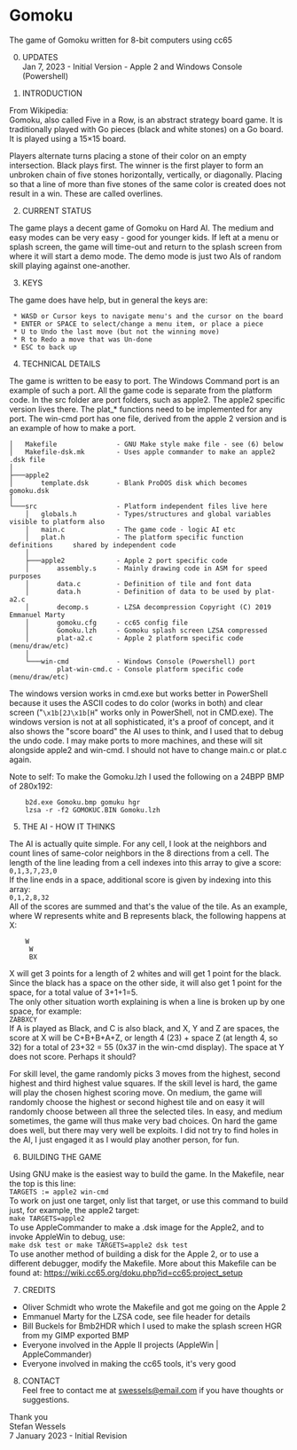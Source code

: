 # Gomoku
The game of Gomoku written for 8-bit computers using cc65  
  
0. UPDATES  
Jan 7, 2023 - Initial Version - Apple 2 and Windows Console (Powershell)  
  
1. INTRODUCTION  
  
From Wikipedia:  
Gomoku, also called Five in a Row, is an abstract strategy board game. It is traditionally played with Go pieces (black and white stones) on a Go board. It is played using a 15×15 board.  
  
Players alternate turns placing a stone of their color on an empty intersection. Black plays first. The winner is the first player to form an unbroken chain of five stones horizontally, vertically, or diagonally. Placing so that a line of more than five stones of the same color is created does not result in a win. These are called overlines.  
  
2. CURRENT STATUS  
  
The game plays a decent game of Gomoku on Hard AI.  The medium and easy modes can be very easy - good for younger kids.  If left at a menu or splash screen, the game will time-out and return to the splash screen from where it will start a demo mode.  The demo mode is just two AIs of random skill playing against one-another.

3. KEYS
  
The game does have help, but in general the keys are:  
```
 * WASD or Cursor keys to navigate menu's and the cursor on the board  
 * ENTER or SPACE to select/change a menu item, or place a piece  
 * U to Undo the last move (but not the winning move)  
 * R to Redo a move that was Un-done  
 * ESC to back up  
 ```  
  
4. TECHNICAL DETAILS  
  
The game is written to be easy to port.  The Windows Command port is an example of such a port.  All the game code is separate from the platform code.  In the src folder are port folders, such as apple2.  The apple2 specific version lives there.  The plat_* functions need to be implemented for any port.  The win-cmd port has one file, derived from the apple 2 version and is an example of how to make a port.  
  
    │   Makefile               - GNU Make style make file - see (6) below  
    │   Makefile-dsk.mk        - Uses apple commander to make an apple2 .dsk file  
    │  
    ├───apple2  
    │       template.dsk       - Blank ProDOS disk which becomes gomoku.dsk  
    │  
    └───src                    - Platform independent files live here  
        │   globals.h          - Types/structures and global variables visible to platform also  
        │   main.c             - The game code - logic AI etc  
        │   plat.h             - The platform specific function definitions     shared by independent code  
        │  
        ├───apple2             - Apple 2 port specific code  
        │       assembly.s     - Mainly drawing code in ASM for speed purposes  
        │       data.c         - Definition of tile and font data  
        │       data.h         - Definition of data to be used by plat-a2.c  
        │       decomp.s       - LZSA decompression Copyright (C) 2019 Emmanuel Marty  
        │       gomoku.cfg     - cc65 config file  
        │       Gomoku.lzh     - Gomoku splash screen LZSA compressed  
        │       plat-a2.c      - Apple 2 platform specific code (menu/draw/etc)  
        │  
        └───win-cmd            - Windows Console (Powershell) port  
                plat-win-cmd.c - Console platform specific code (menu/draw/etc)  
  
The windows version works in cmd.exe but works better in PowerShell because it uses the ASCII codes to do color (works in both) and clear screen ("```\x1b[2J\x1b[H```" works only in PowerShell, not in CMD.exe).  The windows version is not at all sophisticated, it's a proof of concept, and it also shows the "score board" the AI uses to think, and I used that to debug the undo code.  I may make ports to more machines, and these will sit alongside apple2 and win-cmd.  I should not have to change main.c or plat.c again.  

Note to self:  To make the Gomoku.lzh I used the following on a 24BPP BMP of 280x192:  
```
    b2d.exe Gomoku.bmp gomuku hgr  
    lzsa -r -f2 GOMOKUC.BIN Gomoku.lzh  
```  
  
5. THE AI - HOW IT THINKS  
  
The AI is actually quite simple.  For any cell, I look at the neighbors and count lines of same-color neighbors in the 8 directions from a cell.  The length of the line leading from a cell indexes into this array to give a score:  
```0,1,3,7,23,0```  
If the line ends in a space, additional score is given by indexing into this array:  
```0,1,2,8,32```  
All of the scores are summed and that's the value of the tile.  As an example, where W represents white and B represents black, the following happens at X:  
```
    W  
     W  
     BX  
```
X will get 3 points for a length of 2 whites and will get 1 point for the black.  Since the black has a space on the other side, it will also get 1 point for the space, for a total value of 3+1+1=5.  
The only other situation worth explaining is when a line is broken up by one space, for example:  
```ZABBXCY```  
If A is played as Black, and C is also black, and X, Y and Z are spaces, the score at X will be C+B+B+A+Z, or length 4 (23) + space Z (at length 4, so 32) for a total of 23+32 = 55 (0x37 in the win-cmd display).  The space at Y does not score.  Perhaps it should?  
  
For skill level, the game randomly picks 3 moves from the highest, second highest and third highest value squares.  If the skill level is hard, the game will play the chosen highest scoring move.  On medium, the game will randomly choose the highest or second highest tile and on easy it will randomly choose between all three the selected tiles.  In easy, and medium sometimes, the game will thus make very bad choices.  On hard the game does well, but there may very well be exploits.  I did not try to find holes in the AI, I just engaged it as I would play another person, for fun.  
  
6. BUILDING THE GAME  
  
Using GNU make is the easiest way to build the game.  In the Makefile, near the top is this line:  
```TARGETS := apple2 win-cmd```  
To work on just one target, only list that target, or use this command to build just, for example, the apple2 target:  
```make TARGETS=apple2```  
To use AppleCommander to make a .dsk image for the Apple2, and to invoke AppleWin to debug, use:  
```make dsk test or make TARGETS=apple2 dsk test```  
To use another method of building a disk for the Apple 2, or to use a different debugger, modify the Makefile.  More about this Makefile can be found at: https://wiki.cc65.org/doku.php?id=cc65:project_setup  

7. CREDITS  
  
* Oliver Schmidt who wrote the Makefile and got me going on the Apple 2  
* Emmanuel Marty for the LZSA code, see file header for details
* Bill Buckels for Bmb2HDR which I used to make the splash screen HGR from my GIMP exported BMP  
* Everyone involved in the Apple II projects (AppleWin | AppleCommander)  
* Everyone involved in making the cc65 tools, it's very good  
  
8. CONTACT  
Feel free to contact me at swessels@email.com if you have thoughts or suggestions.  
  
Thank you  
Stefan Wessels  
7 January 2023 - Initial Revision  
